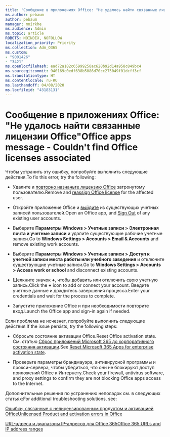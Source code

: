 ```yaml
---
title: 'Сообщение в приложениях Office: "Не удалось найти связанные лицензии Office"'
ms.author: pebaum
author: pebaum
manager: mnirkhe
ms.audience: Admin
ms.topic: article
ROBOTS: NOINDEX, NOFOLLOW
localization_priority: Priority
ms.collection: Adm_O365
ms.custom:
- "9001426"
- "3421"
ms.openlocfilehash: ead72a182c65999258ac628b92d14a958c849bc4
ms.sourcegitcommit: 940169c0edf638b5086d70cc275049f01dcff3cf
ms.translationtype: HT
ms.contentlocale: ru-RU
ms.lasthandoff: 04/08/2020
ms.locfileid: "43183131"
---
```

# <a name="office-apps-message---couldnt-find-office-licenses-associated"></a><span data-ttu-id="f7675-102">Сообщение в приложениях Office: "Не удалось найти связанные лицензии Office"</span><span class="sxs-lookup"><span data-stu-id="f7675-102">Office apps message - Couldn't find Office licenses associated</span></span>

<span data-ttu-id="f7675-103">Чтобы устранить эту ошибку, попробуйте выполнить следующие действия.</span><span class="sxs-lookup"><span data-stu-id="f7675-103">To fix this error, try the following:</span></span>

- <span data-ttu-id="f7675-104">Удалите и [повторно назначьте лицензию Office](https://docs.microsoft.com/office365/admin/manage/assign-licenses-to-users?view=o365-worldwide) затронутому пользователю.</span><span class="sxs-lookup"><span data-stu-id="f7675-104">Remove and [reassign Office license](https://docs.microsoft.com/office365/admin/manage/assign-licenses-to-users?view=o365-worldwide) for the affected user.</span></span>

- <span data-ttu-id="f7675-105">Откройте приложение Office и [выйдите](https://support.office.com/article/sign-out-of-office-5a20dc11-47e9-4b6f-945d-478cb6d92071) из существующих учетных записей пользователей.</span><span class="sxs-lookup"><span data-stu-id="f7675-105">Open an Office app, and [Sign Out](https://support.office.com/article/sign-out-of-office-5a20dc11-47e9-4b6f-945d-478cb6d92071) of any existing user accounts.</span></span>

- <span data-ttu-id="f7675-106">Выберите **Параметры Windows > Учетные записи > Электронная почта и учетные записи** и удалите существующие рабочие учетные записи.</span><span class="sxs-lookup"><span data-stu-id="f7675-106">Go to **Windows Settings > Accounts > Email & Accounts** and remove existing work accounts.</span></span>

- <span data-ttu-id="f7675-107">Выберите **Параметры Windows > Учетные записи > Доступ к учетной записи места работы или учебного заведения** и отключите существующие учетные записи.</span><span class="sxs-lookup"><span data-stu-id="f7675-107">Go to **Windows Settings > Accounts > Access work or school** and disconnect existing accounts.</span></span>

- <span data-ttu-id="f7675-108">Щелкните значок **+**, чтобы добавить или отключить свою учетную запись.</span><span class="sxs-lookup"><span data-stu-id="f7675-108">Click the **+** icon to add or connect your account.</span></span> <span data-ttu-id="f7675-109">Введите учетные данные и дождитесь завершения процесса.</span><span class="sxs-lookup"><span data-stu-id="f7675-109">Enter your credentials and wait for the process to complete.</span></span>

- <span data-ttu-id="f7675-110">Запустите приложение Office и при необходимости повторите вход.</span><span class="sxs-lookup"><span data-stu-id="f7675-110">Launch the Office app and sign-in again if needed.</span></span>

<span data-ttu-id="f7675-111">Если проблема не исчезнет, попробуйте выполнить следующие действия.</span><span class="sxs-lookup"><span data-stu-id="f7675-111">If the issue persists, try the following steps:</span></span>

- <span data-ttu-id="f7675-112">Сбросьте состояние активации Office.</span><span class="sxs-lookup"><span data-stu-id="f7675-112">Reset Office activation state.</span></span> <span data-ttu-id="f7675-113">См. статью [Сброс приложений Microsoft 365 до корпоративного состояния активации](https://docs.microsoft.com/office365/troubleshoot/activation/reset-office-365-proplus-activation-state).</span><span class="sxs-lookup"><span data-stu-id="f7675-113">See [Reset Microsoft 365 Apps for enterprise activation state](https://docs.microsoft.com/office365/troubleshoot/activation/reset-office-365-proplus-activation-state).</span></span>

- <span data-ttu-id="f7675-114">Проверьте параметры брандмауэра, антивирусной программы и прокси-сервера, чтобы убедиться, что они не блокируют доступ приложений Office к Интернету.</span><span class="sxs-lookup"><span data-stu-id="f7675-114">Check your firewall, antivirus software, and proxy settings to confirm they are not blocking Office apps access to the Internet.</span></span> 

<span data-ttu-id="f7675-115">Дополнительные решения по устранению неполадок см. в следующих статьях:</span><span class="sxs-lookup"><span data-stu-id="f7675-115">For additional troubleshooting solutions, see:</span></span>

[<span data-ttu-id="f7675-116">Ошибки, связанные с нелицензированным продуктом и активацией Office</span><span class="sxs-lookup"><span data-stu-id="f7675-116">Unlicensed Product and activation errors in Office</span></span>](https://support.office.com/Article/0d23d3c0-c19c-4b2f-9845-5344fedc4380?wt.mc_id=Alchemy_ClientDIA)

[<span data-ttu-id="f7675-117">URL-адреса и диапазоны IP-адресов для Office 365</span><span class="sxs-lookup"><span data-stu-id="f7675-117">Office 365 URLs and IP address ranges</span></span>](https://docs.microsoft.com/office365/enterprise/urls-and-ip-address-ranges)
